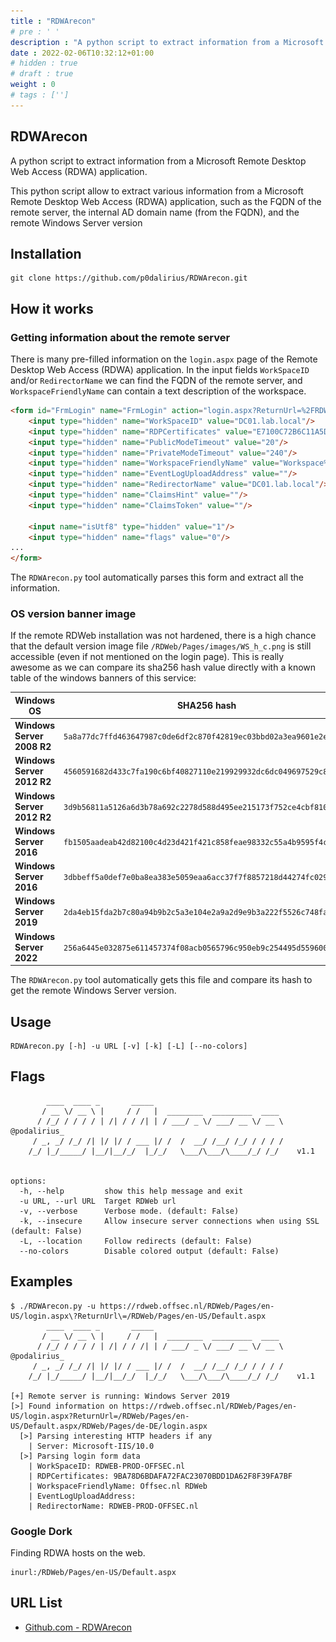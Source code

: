 ```yaml
---
title : "RDWArecon"
# pre : ' '
description : "A python script to extract information from a Microsoft Remote Desktop Web Access (RDWA) application."
date : 2022-02-06T10:32:12+01:00
# hidden : true
# draft : true
weight : 0
# tags : ['']
---
```


## RDWArecon

A python script to extract information from a Microsoft Remote Desktop Web Access (RDWA) application.

This python script allow to extract various information from a Microsoft Remote Desktop Web Access (RDWA) application, such as the FQDN of the remote server, the internal AD domain name (from the FQDN), and the remote Windows Server version

## Installation

```plain
git clone https://github.com/p0dalirius/RDWArecon.git
```

## How it works

### Getting information about the remote server

There is many pre-filled information on the `login.aspx` page of the Remote Desktop Web Access (RDWA) application. In the input fields `WorkSpaceID` and/or `RedirectorName` we can find the FQDN of the remote server, and `WorkspaceFriendlyName` can contain a text description of the workspace.

```html
<form id="FrmLogin" name="FrmLogin" action="login.aspx?ReturnUrl=%2FRDWeb%2FPages%2Fen-US%2FDefault.aspx" method="post" onsubmit="return onLoginFormSubmit()">
    <input type="hidden" name="WorkSpaceID" value="DC01.lab.local"/>
    <input type="hidden" name="RDPCertificates" value="E7100C72B6C11A5D14DE115D801E100C79143C19"/>
    <input type="hidden" name="PublicModeTimeout" value="20"/>
    <input type="hidden" name="PrivateModeTimeout" value="240"/>
    <input type="hidden" name="WorkspaceFriendlyName" value="Workspace%20friendly%20name%20or%20description"/>
    <input type="hidden" name="EventLogUploadAddress" value=""/>
    <input type="hidden" name="RedirectorName" value="DC01.lab.local"/>
    <input type="hidden" name="ClaimsHint" value=""/>
    <input type="hidden" name="ClaimsToken" value=""/>
    
    <input name="isUtf8" type="hidden" value="1"/>
    <input type="hidden" name="flags" value="0"/>
...
</form>
```

The `RDWArecon.py` tool automatically parses this form and extract all the information.

### OS version banner image

If the remote RDWeb installation was not hardened, there is a high chance that the default version image file `/RDWeb/Pages/images/WS_h_c.png` is still accessible (even if not mentioned on the login page). This is really awesome as we can compare its sha256 hash value directly with a known table of the windows banners of this service:

| Windows OS                 | SHA256 hash                                                        | Banner                                                           |
| -------------------------- | ------------------------------------------------------------------ | ---------------------------------------------------------------- |
| **Windows Server 2008 R2** | `5a8a77dc7ffd463647987c0de6df2c870f42819ec03bbd02a3ea9601e2ed8a4b` | ![example](images/Windows%20Server%202008%20R2.png)           |
| **Windows Server 2012 R2** | `4560591682d433c7fa190c6bf40827110e219929932dc6dc049697529c8a98bc` | ![example](images/Windows%20Server%202012%20R2_white.png)     |
| **Windows Server 2012 R2** | `3d9b56811a5126a6d3b78a692c2278d588d495ee215173f752ce4cbf8102921c` | ![example](images/Windows%20Server%202012%20R2_black.png)     |
| **Windows Server 2016**    | `fb1505aadeab42d82100c4d23d421f421c858feae98332c55a4b9595f4cea541` | ![example](images/Windows%20Server%202016_black_bg_white.png) |
| **Windows Server 2016**    | `3dbbeff5a0def7e0ba8ea383e5059eaa6acc37f7f8857218d44274fc029cfc4b` | ![example](images/Windows%20Server%202016_black.png)          |
| **Windows Server 2019**    | `2da4eb15fda2b7c80a94b9b2c5a3e104e2a9a2d9e9b3a222f5526c748fadf792` | ![example](images/Windows%20Server%202019_black.png)          |
| **Windows Server 2022**    | `256a6445e032875e611457374f08acb0565796c950eb9c254495d559600c0367` | ![example](images/Windows%20Server%202022_black.png)          |

The `RDWArecon.py` tool automatically gets this file and compare its hash to get the remote Windows Server version.

## Usage

```plain
RDWArecon.py [-h] -u URL [-v] [-k] [-L] [--no-colors]
```

## Flags

```plain
        ____  ____ _       _____                             
       / __ \/ __ \ |     / /   |  ________  _________  ____ 
      / /_/ / / / / | /| / / /| | / ___/ _ \/ ___/ __ \/ __ \   @podalirius_
     / _, _/ /_/ /| |/ |/ / ___ |/ /  /  __/ /__/ /_/ / / / /   
    /_/ |_/_____/ |__/|__/_/  |_/_/   \___/\___/\____/_/ /_/    v1.1
                                                             
    
options:
  -h, --help         show this help message and exit
  -u URL, --url URL  Target RDWeb url
  -v, --verbose      Verbose mode. (default: False)
  -k, --insecure     Allow insecure server connections when using SSL (default: False)
  -L, --location     Follow redirects (default: False)
  --no-colors        Disable colored output (default: False)
```

## Examples

```plain
$ ./RDWArecon.py -u https://rdweb.offsec.nl/RDWeb/Pages/en-US/login.aspx\?ReturnUrl\=/RDWeb/Pages/en-US/Default.aspx     
        ____  ____ _       _____                             
       / __ \/ __ \ |     / /   |  ________  _________  ____ 
      / /_/ / / / / | /| / / /| | / ___/ _ \/ ___/ __ \/ __ \   @podalirius_
     / _, _/ /_/ /| |/ |/ / ___ |/ /  /  __/ /__/ /_/ / / / /   
    /_/ |_/_____/ |__/|__/_/  |_/_/   \___/\___/\____/_/ /_/    v1.1
                                                             
[+] Remote server is running: Windows Server 2019
[>] Found information on https://rdweb.offsec.nl/RDWeb/Pages/en-US/login.aspx?ReturnUrl=/RDWeb/Pages/en-US/Default.aspx/RDWeb/Pages/de-DE/login.aspx
  [>] Parsing interesting HTTP headers if any
    | Server: Microsoft-IIS/10.0
  [>] Parsing login form data
    | WorkSpaceID: RDWEB-PROD-OFFSEC.nl
    | RDPCertificates: 9BA78D6BDAFA72FAC23070BDD1DA62F8F39FA7BF
    | WorkspaceFriendlyName: Offsec.nl RDWeb
    | EventLogUploadAddress: 
    | RedirectorName: RDWEB-PROD-OFFSEC.nl
```

### Google Dork

Finding RDWA hosts on the web.

```plain
inurl:/RDWeb/Pages/en-US/Default.aspx
```

## URL List

- [Github.com - RDWArecon](https://github.com/p0dalirius/RDWArecon)
